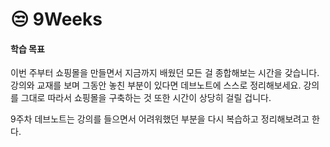 # 😒 9Weeks

#### 학습 목표

이번 주부터 쇼핑몰을 만들면서 지금까지 배웠던 모든 걸 종합해보는 시간을 갖습니다. 강의와 교재를 보며 그동안 놓친 부분이 있다면 데브노트에 스스로 정리해보세요. 강의를 그대로 따라서 쇼핑몰을 구축하는 것 또한 시간이 상당히 걸릴 겁니다.

9주차 데브노트는 강의를 들으면서 어려워했던 부분을 다시 복습하고 정리해보려고 한다.

